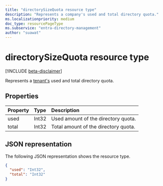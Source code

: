 ```yaml
---
title: "directorySizeQuota resource type"
description: "Represents a company's used and total directory quota."
ms.localizationpriority: medium
doc_type: resourcePageType
ms.subservice: "entra-directory-management"
author: "suawat"
---
```


# directorySizeQuota resource type

[!INCLUDE [beta-disclaimer](../../includes/beta-disclaimer.md)]

Represents a [tenant's](organization.md) used and total directory quota.

## Properties
| Property   | Type|Description|
|:---------------|:--------|:----------|
|used|Int32| Used amount of the directory quota. |
|total|Int32| Total amount of the directory quota.|

## JSON representation

The following JSON representation shows the resource type.

<!-- {
  "blockType": "resource",
  "optionalProperties": [

  ],
  "@odata.type": "microsoft.graph.directorySizeQuota"
}-->

```json
{
  "used": "Int32",
  "total": "Int32"
}
```
